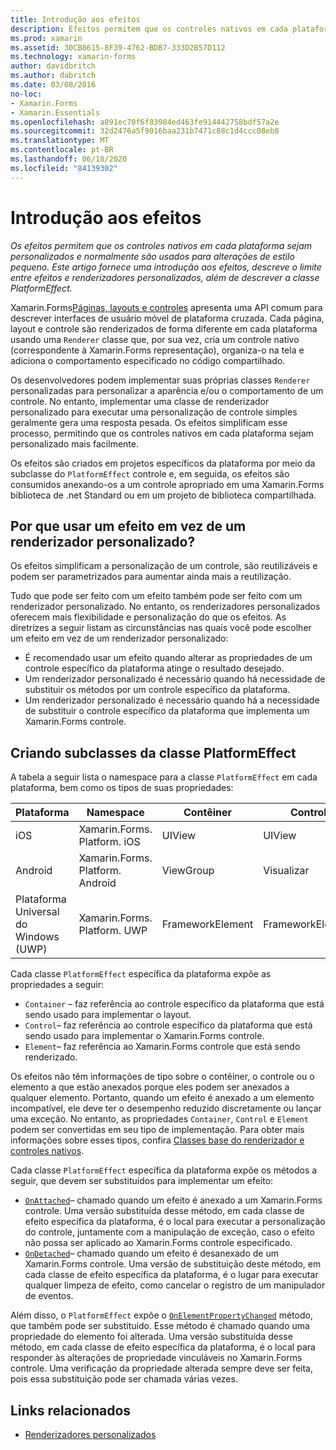 ```yaml
---
title: Introdução aos efeitos
description: Efeitos permitem que os controles nativos em cada plataforma sejam personalizados e são geralmente usados para pequenas alterações de estilo. Este artigo fornece uma introdução aos efeitos, descreve o limite entre efeitos e renderizadores personalizados e descreve a classe PlatformEffect.
ms.prod: xamarin
ms.assetid: 30CB8615-8F39-4762-BDB7-333D2B57D112
ms.technology: xamarin-forms
author: davidbritch
ms.author: dabritch
ms.date: 03/08/2016
no-loc:
- Xamarin.Forms
- Xamarin.Essentials
ms.openlocfilehash: a891ec70f6f83984ed463fe914442758bdf57a2e
ms.sourcegitcommit: 32d2476a5f9016baa231b7471c88c1d4ccc08eb8
ms.translationtype: MT
ms.contentlocale: pt-BR
ms.lasthandoff: 06/18/2020
ms.locfileid: "84139302"
---
```

# <a name="introduction-to-effects"></a>Introdução aos efeitos

_Os efeitos permitem que os controles nativos em cada plataforma sejam personalizados e normalmente são usados para alterações de estilo pequeno. Este artigo fornece uma introdução aos efeitos, descreve o limite entre efeitos e renderizadores personalizados, além de descrever a classe PlatformEffect._

Xamarin.Forms[Páginas, layouts e controles](~/xamarin-forms/user-interface/controls/index.md) apresenta uma API comum para descrever interfaces de usuário móvel de plataforma cruzada. Cada página, layout e controle são renderizados de forma diferente em cada plataforma usando uma `Renderer` classe que, por sua vez, cria um controle nativo (correspondente à Xamarin.Forms representação), organiza-o na tela e adiciona o comportamento especificado no código compartilhado.

Os desenvolvedores podem implementar suas próprias classes `Renderer` personalizadas para personalizar a aparência e/ou o comportamento de um controle. No entanto, implementar uma classe de renderizador personalizado para executar uma personalização de controle simples geralmente gera uma resposta pesada. Os efeitos simplificam esse processo, permitindo que os controles nativos em cada plataforma sejam personalizado mais facilmente.

Os efeitos são criados em projetos específicos da plataforma por meio da subclasse do `PlatformEffect` controle e, em seguida, os efeitos são consumidos anexando-os a um controle apropriado em uma Xamarin.Forms biblioteca de .net Standard ou em um projeto de biblioteca compartilhada.

## <a name="why-use-an-effect-over-a-custom-renderer"></a>Por que usar um efeito em vez de um renderizador personalizado?

Os efeitos simplificam a personalização de um controle, são reutilizáveis e podem ser parametrizados para aumentar ainda mais a reutilização.

Tudo que pode ser feito com um efeito também pode ser feito com um renderizador personalizado. No entanto, os renderizadores personalizados oferecem mais flexibilidade e personalização do que os efeitos. As diretrizes a seguir listam as circunstâncias nas quais você pode escolher um efeito em vez de um renderizador personalizado:

- É recomendado usar um efeito quando alterar as propriedades de um controle específico da plataforma atinge o resultado desejado.
- Um renderizador personalizado é necessário quando há necessidade de substituir os métodos por um controle específico da plataforma.
- Um renderizador personalizado é necessário quando há a necessidade de substituir o controle específico da plataforma que implementa um Xamarin.Forms controle.

## <a name="subclassing-the-platformeffect-class"></a>Criando subclasses da classe PlatformEffect

A tabela a seguir lista o namespace para a classe `PlatformEffect` em cada plataforma, bem como os tipos de suas propriedades:

|Plataforma|Namespace|Contêiner|Control|
|--- |--- |--- |--- |
|iOS|Xamarin.Forms. Platform. iOS|UIView|UIView|
|Android|Xamarin.Forms. Platform. Android|ViewGroup|Visualizar|
|Plataforma Universal do Windows (UWP)|Xamarin.Forms. Platform. UWP|FrameworkElement|FrameworkElement|

Cada classe `PlatformEffect` específica da plataforma expõe as propriedades a seguir:

- `Container` – faz referência ao controle específico da plataforma que está sendo usado para implementar o layout.
- `Control`– faz referência ao controle específico da plataforma que está sendo usado para implementar o Xamarin.Forms controle.
- `Element`– faz referência ao Xamarin.Forms controle que está sendo renderizado.

Os efeitos não têm informações de tipo sobre o contêiner, o controle ou o elemento a que estão anexados porque eles podem ser anexados a qualquer elemento. Portanto, quando um efeito é anexado a um elemento incompatível, ele deve ter o desempenho reduzido discretamente ou lançar uma exceção. No entanto, as propriedades `Container`, `Control` e `Element` podem ser convertidas em seu tipo de implementação. Para obter mais informações sobre esses tipos, confira [Classes base do renderizador e controles nativos](~/xamarin-forms/app-fundamentals/custom-renderer/renderers.md).

Cada classe `PlatformEffect` específica da plataforma expõe os métodos a seguir, que devem ser substituídos para implementar um efeito:

- [`OnAttached`](xref:Xamarin.Forms.Effect.OnAttached)– chamado quando um efeito é anexado a um Xamarin.Forms controle. Uma versão substituída desse método, em cada classe de efeito específica da plataforma, é o local para executar a personalização do controle, juntamente com a manipulação de exceção, caso o efeito não possa ser aplicado ao Xamarin.Forms controle especificado.
- [`OnDetached`](xref:Xamarin.Forms.Effect.OnDetached)– chamado quando um efeito é desanexado de um Xamarin.Forms controle. Uma versão de substituição deste método, em cada classe de efeito específica da plataforma, é o lugar para executar qualquer limpeza de efeito, como cancelar o registro de um manipulador de eventos.

Além disso, o `PlatformEffect` expõe o [`OnElementPropertyChanged`](xref:Xamarin.Forms.PlatformEffect`2.OnElementPropertyChanged(System.ComponentModel.PropertyChangedEventArgs)) método, que também pode ser substituído. Esse método é chamado quando uma propriedade do elemento foi alterada. Uma versão substituída desse método, em cada classe de efeito específica da plataforma, é o local para responder às alterações de propriedade vinculáveis no Xamarin.Forms controle. Uma verificação da propriedade alterada sempre deve ser feita, pois essa substituição pode ser chamada várias vezes.

## <a name="related-links"></a>Links relacionados

- [Renderizadores personalizados](~/xamarin-forms/app-fundamentals/custom-renderer/index.md)
